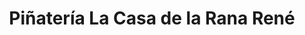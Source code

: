 ---
title: "Piñatería La Casa de la Rana René"
url: /socorro/pinateria-la-casa-de-la-rana-rene/
shop: fiesta
---